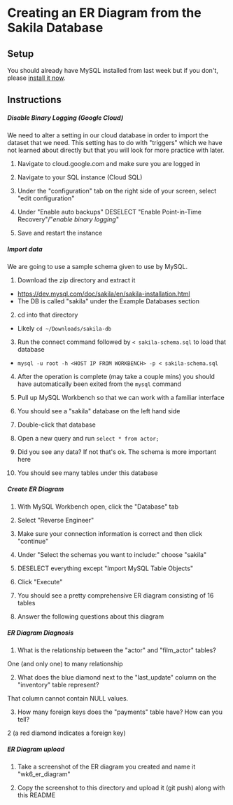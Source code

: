 # Creating an ER Diagram from the Sakila Database

## Setup

You should already have MySQL installed from last week but if you don't, please [install it now](https://dev.mysql.com/downloads/mysql/).

## Instructions

##### Disable Binary Logging (Google Cloud)

We need to alter a setting in our cloud database in order to import the dataset that we need. This setting has to do with "triggers" which we have not learned about directly but that you will look for more practice with later. 

1. Navigate to cloud.google.com and make sure you are logged in

2. Navigate to your SQL instance (Cloud SQL)

3. Under the "configuration" tab on the right side of your screen, select "edit configuration"

4. Under "Enable auto backups" DESELECT "Enable Point-in-Time Recovery"/"*enable binary logging*"

5. Save and restart the instance

##### Import data

We are going to use a sample schema given to use by MySQL.

1. Download the zip directory and extract it
  * https://dev.mysql.com/doc/sakila/en/sakila-installation.html
  * The DB is called "sakila" under the Example Databases section

2. cd into that directory
  * Likely `cd ~/Downloads/sakila-db`

3. Run the connect command followed by `< sakila-schema.sql` to load that database
  * `mysql -u root -h <HOST IP FROM WORKBENCH> -p < sakila-schema.sql`

4. After the operation is complete (may take a couple mins) you should have automatically been exited from the `mysql` command

5. Pull up MySQL Workbench so that we can work with a familiar interface

6. You should see a "sakila" database on the left hand side

7. Double-click that database

8. Open a new query and run `select * from actor;`

9. Did you see any data? If not that's ok. The schema is more important here

10. You should see many tables under this database

##### Create ER Diagram

1. With MySQL Workbench open, click the "Database" tab

2. Select "Reverse Engineer"

3. Make sure your connection information is correct and then click "continue"

4. Under "Select the schemas you want to include:" choose "sakila"

5. DESELECT everything except "Import MySQL Table Objects"

6. Click "Execute"

7. You should see a pretty comprehensive ER diagram consisting of 16 tables

8. Answer the following questions about this diagram

##### ER Diagram Diagnosis 

1. What is the relationship between the "actor" and "film_actor" tables?

One (and only one) to many relationship 

2. What does the blue diamond next to the "last_update" column on the "inventory" table represent?

That column cannot contain NULL values.

3. How many foreign keys does the "payments" table have? How can you tell?

2 (a red diamond indicates a foreign key)

##### ER Diagram upload

1. Take a screenshot of the ER diagram you created and name it "wk6_er_diagram"

2. Copy the screenshot to this directory and upload it (git push) along with this README
